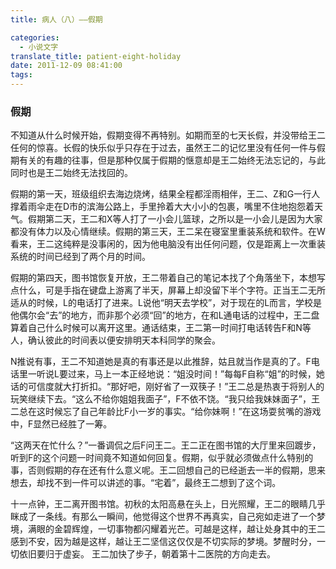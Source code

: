 ```yaml
---
title: 病人（八）——假期

categories:
  - 小说文字
translate_title: patient-eight-holiday
date: 2011-12-09 08:41:00
tags:
---
```


### 假期

不知道从什么时候开始，假期变得不再特别。如期而至的七天长假，并没带给王二任何的惊喜。长假的快乐似乎只存在于过去，虽然王二的记忆里没有任何一件与假期有关的有趣的往事，但是那种仅属于假期的惬意却是王二始终无法忘记的，与此同时也是王二始终无法找回的。

假期的第一天，班级组织去海边烧烤，结果全程都淫雨相伴，王二、Z和G一行人撑着雨伞走在D市的滨海公路上，手里拎着大大小小的包裹，嘴里不住地抱怨着天气。假期第二天，王二和X等人打了一小会儿篮球，之所以是一小会儿是因为大家都没有体力以及心情继续。假期的第三天，王二呆在寝室里重装系统和软件。在W看来，王二这纯粹是没事闲的，因为他电脑没有出任何问题，仅是距离上一次重装系统的时间已经到了两个月的时间。

假期的第四天，图书馆恢复开放，王二带着自己的笔记本找了个角落坐下，本想写点什么，可是手指在键盘上游离了半天，屏幕上却没留下半个字符。正当王二无所适从的时候，L的电话打了进来。L说他“明天去学校”，对于现在的L而言，学校是他偶尔会“去”的地方，而非那个必须“回”的地方，在和L通电话的过程中，王二盘算着自己什么时候可以离开这里。通话结束，王二第一时间打电话转告F和N等人，确认彼此的时间表以便安排明天本科同学的聚会。

N推说有事，王二不知道她是真的有事还是以此推辞，姑且就当作是真的了。F电话里一听说L要过来，马上一本正经地说：“姐没时间！”每每F自称“姐”的时候，她话的可信度就大打折扣。“那好吧，刚好省了一双筷子！”王二总是热衷于将别人的玩笑继续下去。“这么不给你姐姐我面子”，F不依不饶。“我只给我妹妹面子”，王二总在这时候忘了自己年龄比F小一岁的事实。“给你妹啊！”在这场耍贫嘴的游戏中，F显然已经胜了一筹。

“这两天在忙什么？”一番调侃之后F问王二。王二正在图书馆的大厅里来回踱步，听到F的这个问题一时间竟不知道如何回复。假期，似乎就必须做点什么特别的事，否则假期的存在还有什么意义呢。王二回想自己的已经逝去一半的假期，思来想去，却找不到一件可以讲述的事。“宅着”，最终王二想到了这个词。

十一点钟，王二离开图书馆。初秋的太阳高悬在头上，日光照耀，王二的眼睛几乎眯成了一条线。有那么一瞬间，他觉得这个世界不再真实，自己宛如走进了一个梦境，满眼的金碧辉煌，一切事物都闪耀着光芒。可越是这样，越让处身其中的王二感到不安，因为越是这样，越让王二坚信这仅仅是不切实际的梦境。梦醒时分，一切依旧要归于虚妄。
王二加快了步子，朝着第十二医院的方向走去。